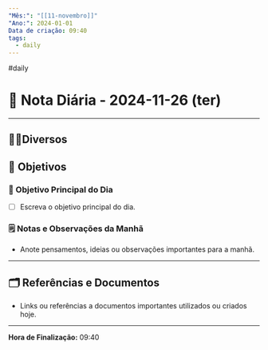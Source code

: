 ```yaml
---
"Mês:": "[[11-novembro]]"
"Ano:": 2024-01-01
Data de criação: 09:40
tags:
  - daily
---
```

#daily
# 📅 Nota Diária - 2024-11-26 (ter)
---
## 🤝🏻Diversos

## 🌄 Objetivos
### 🎯 Objetivo Principal do Dia
- [ ] Escreva o objetivo principal do dia.

### 🗒️ Notas e Observações da Manhã
- Anote pensamentos, ideias ou observações importantes para a manhã.
---
## 🗂️ Referências e Documentos
- Links ou referências a documentos importantes utilizados ou criados hoje.

---

**Hora de Finalização:** 09:40
